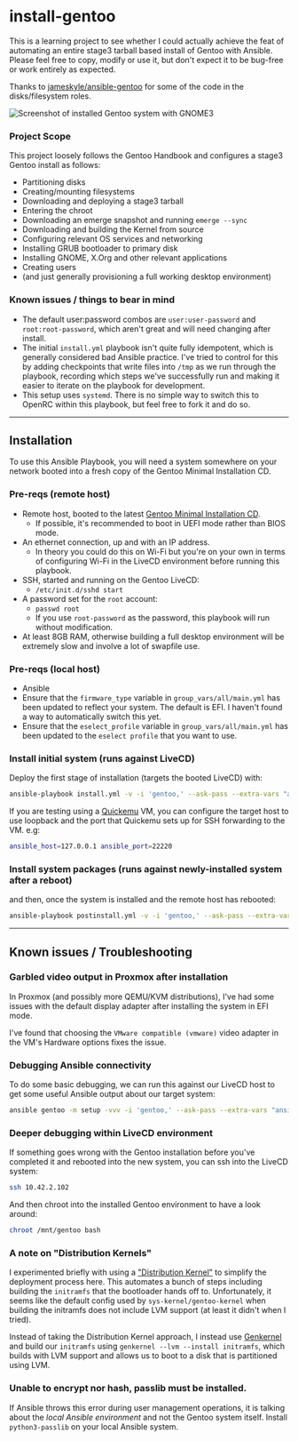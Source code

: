 # install-gentoo

This is a learning project to see whether I could actually achieve the feat of automating an entire stage3 tarball based install of Gentoo with Ansible. Please feel free to copy, modify or use it, but don't expect it to be bug-free or work entirely as expected.

Thanks to [jameskyle/ansible-gentoo](https://github.com/jameskyle/ansible-gentoo) for some of the code in the disks/filesystem roles.

![Screenshot of installed Gentoo system with GNOME3](https://gitlab.com/alexhaydock/ansible-gentoo/raw/master/screenshot.png)

### Project Scope
This project loosely follows the Gentoo Handbook and configures a stage3 Gentoo install as follows:
* Partitioning disks
* Creating/mounting filesystems
* Downloading and deploying a stage3 tarball
* Entering the chroot
* Downloading an emerge snapshot and running `emerge --sync`
* Downloading and building the Kernel from source
* Configuring relevant OS services and networking
* Installing GRUB bootloader to primary disk
* Installing GNOME, X.Org and other relevant applications
* Creating users
* (and just generally provisioning a full working desktop environment)

### Known issues / things to bear in mind
* The default user:password combos are `user:user-password` and `root:root-password`, which aren't great and will need changing after install.
* The initial `install.yml` playbook isn't quite fully idempotent, which is generally considered bad Ansible practice. I've tried to control for this by adding checkpoints that write files into `/tmp` as we run through the playbook, recording which steps we've successfully run and making it easier to iterate on the playbook for development.
* This setup uses `systemd`. There is no simple way to switch this to OpenRC within this playbook, but feel free to fork it and do so.

---

## Installation
To use this Ansible Playbook, you will need a system somewhere on your network booted into a fresh copy of the Gentoo Minimal Installation CD.

### Pre-reqs (remote host)
* Remote host, booted to the latest [Gentoo Minimal Installation CD](https://www.gentoo.org/downloads/).
  * If possible, it's recommended to boot in UEFI mode rather than BIOS mode.
* An ethernet connection, up and with an IP address.
  * In theory you could do this on Wi-Fi but you're on your own in terms of configuring Wi-Fi in the LiveCD environment before running this playbook.
* SSH, started and running on the Gentoo LiveCD:
  * `/etc/init.d/sshd start`
* A password set for the `root` account:
  * `passwd root`
  * If you use `root-password` as the password, this playbook will run without modification.
* At least 8GB RAM, otherwise building a full desktop environment will be extremely slow and involve a lot of swapfile use.

### Pre-reqs (local host)
* Ansible
* Ensure that the `firmware_type` variable in `group_vars/all/main.yml` has been updated to reflect your system. The default is EFI. I haven't found a way to automatically switch this yet.
* Ensure that the `eselect_profile` variable in `group_vars/all/main.yml` has been updated to the `eselect profile` that you want to use.

### Install initial system (runs against LiveCD)
Deploy the first stage of installation (targets the booted LiveCD) with:
```sh
ansible-playbook install.yml -v -i 'gentoo,' --ask-pass --extra-vars "ansible_ssh_common_args='-o StrictHostKeyChecking=no' ansible_user=root ansible_host=10.42.2.102 ansible_port=22"
```

If you are testing using a [Quickemu](https://github.com/quickemu-project/quickemu) VM, you can configure the target host to use loopback and the port that Quickemu sets up for SSH forwarding to the VM. e.g:
```sh
ansible_host=127.0.0.1 ansible_port=22220
```

### Install system packages (runs against newly-installed system after a reboot)
and then, once the system is installed and the remote host has rebooted:
```sh
ansible-playbook postinstall.yml -v -i 'gentoo,' --ask-pass --extra-vars "ansible_ssh_common_args='-o StrictHostKeyChecking=no' ansible_user=root ansible_host=10.42.2.102 ansible_port=22"
```

---

## Known issues / Troubleshooting

### Garbled video output in Proxmox after installation
In Proxmox (and possibly more QEMU/KVM distributions), I've had some issues with the default display adapter after installing the system in EFI mode.

I've found that choosing the `VMware compatible (vmware)` video adapter in the VM's Hardware options fixes the issue.

### Debugging Ansible connectivity
To do some basic debugging, we can run this against our LiveCD host to get some useful Ansible output about our target system:
```sh
ansible gentoo -m setup -vvv -i 'gentoo,' --ask-pass --extra-vars "ansible_ssh_common_args='-o StrictHostKeyChecking=no' ansible_user=root ansible_host=10.42.2.102"
```

### Deeper debugging within LiveCD environment
If something goes wrong with the Gentoo installation before you've completed it and rebooted into the new system, you can ssh into the LiveCD system:
```sh
ssh 10.42.2.102
```

And then chroot into the installed Gentoo environment to have a look around:
```sh
chroot /mnt/gentoo bash
```

### A note on "Distribution Kernels"
I experimented briefly with using a ["Distribution Kernel"](https://wiki.gentoo.org/wiki/Project:Distribution_Kernel) to simplify the deployment process here. This automates a bunch of steps including building the `initramfs` that the bootloader hands off to. Unfortunately, it seems like the default config used by `sys-kernel/gentoo-kernel` when building the initramfs does not include LVM support (at least it didn't when I tried).

Instead of taking the Distribution Kernel approach, I instead use [Genkernel](https://wiki.gentoo.org/wiki/Genkernel) and build our `initramfs` using `genkernel --lvm --install initramfs`, which builds with LVM support and allows us to boot to a disk that is partitioned using LVM.

### Unable to encrypt nor hash, passlib must be installed.
If Ansible throws this error during user management operations, it is talking about the _local Ansible environment_ and not the Gentoo system itself. Install `python3-passlib` on your local Ansible system.
